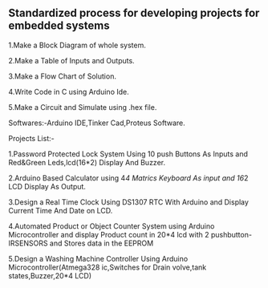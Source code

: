 ## Standardized process for developing projects for embedded systems

1.Make a Block Diagram of whole system.

2.Make a Table of Inputs and Outputs.

3.Make a Flow Chart of Solution.

4.Write Code in C using Arduino Ide.

5.Make a Circuit and Simulate using .hex file.

Softwares:-Arduino IDE,Tinker Cad,Proteus Software.

Projects List:-

1.Password Protected Lock System Using 10 push Buttons As Inputs and Red&Green Leds,lcd(16*2) Display And Buzzer. 

2.Arduino Based Calculator using 4*4 Matrics Keyboard As input and 16*2 LCD Display As Output.

3.Design a Real Time Clock Using DS1307 RTC With Arduino and Display Current Time And Date on LCD.

4.Automated Product or Object Counter System using Arduino Microcontroller  and display Product count in 20*4 lcd with 2 pushbutton-IRSENSORS and Stores data in the EEPROM

5.Design a Washing Machine Controller Using Arduino Microcontroller(Atmega328 ic,Switches for Drain volve,tank states,Buzzer,20*4 LCD)
